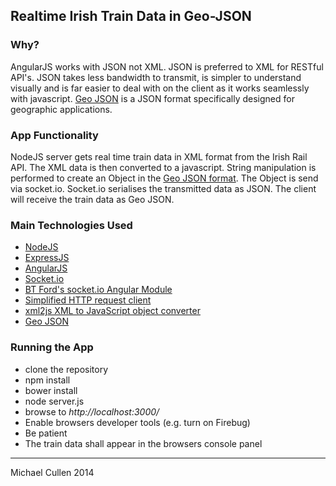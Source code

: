 ## Realtime Irish Train Data in Geo-JSON

### Why?

AngularJS works with JSON not XML. JSON is preferred to XML for RESTful API's. JSON takes less bandwidth to transmit, is simpler to understand visually and is far easier to deal with on the client as it works seamlessly with javascript.
[Geo JSON](http://geojson.org/) is a JSON format specifically designed for geographic applications.


### App Functionality

NodeJS server gets real time train data in XML format from the Irish Rail API. The XML data is then converted to a javascript. String manipulation is performed to create an Object in the [Geo JSON format](http://geojson.org/geojson-spec.html). The Object is send via socket.io. Socket.io serialises the transmitted data as JSON. The client will receive the train data as Geo JSON. 


### Main Technologies Used

- [NodeJS](http://nodejs.org/)
- [ExpressJS](http://expressjs.com/) 
- [AngularJS](https://angularjs.org/)
- [Socket.io](socket.io)
- [BT Ford's socket.io Angular Module](https://github.com/btford/angular-socket-io)
- [Simplified HTTP request client](https://github.com/request/request)
- [xml2js XML to JavaScript object converter](https://github.com/Leonidas-from-XIV/node-xml2js)
- [Geo JSON](http://geojson.org/)


### Running the App

- clone the repository
- npm install
- bower install
- node server.js
- browse to _http://localhost:3000/_
- Enable browsers developer tools (e.g. turn on Firebug)
- Be patient
- The train data shall appear in the browsers console panel


<hr>


Michael Cullen 2014
